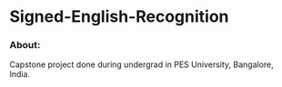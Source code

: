 # Signed-English-Recognition

### About:
Capstone project done during undergrad in PES University, Bangalore, India.

